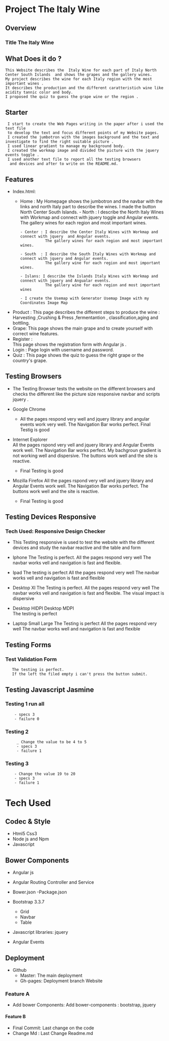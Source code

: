 # Project The Italy Wine
## Overview
### Title The Italy Wine
## What Does it do ?
    This Website describes the  Italy Wine for each part of Italy North Center South Islands  and shows the grapes and the gallery wines.
    My project describes the wine for each Italy region with the most important wines .
    It describes the production and the different caratteristich wine like acidity tannic color and body.
    I proposed the quiz to guess the grape wine or the region .
## Starter
     I start to create the Web Pages writing in the paper after i used the text file 
     to develop the text and focus different points of my Website pages. 
     I created the jumbotron with the images background and the text and investigate to find the right suitable picture .
     I used linear gradient to manage my background body.
     I created the workmap image and divided the picture with the jquery events toggle .
     I used another text file to report all the testing browsers
      and devices and after to write on the README.md.      
## Features
- Index.html:
     - Home : My Homepage shows the jumbotron and the navbar with the links and north Italy part to describe the wines. 
              I made the button North Center South Islands.
           - North :  I describe the North Italy Wines with Workmap and connect with jquery toggle and Angular events.
                      The gallery wines for each region and most important wines.

           - Center : I describe the Center Italy Wines with Workmap and connect with jquery  and Angular events.
                      The gallery wines for each region and most important wines.
           
           - South  : I describe the South Italy Wines with Workmap and connect with jquery and Angular events.
                      The gallery wine for each region and most important wines.

           - Islans: I describe the Islands Italy Wines with Workmap and connect with jquery and Angualar events.
                      The gallery wine for each region and most important wines
                                 
           - I create the Usemap with Generator Usemap Image with my Coordinates Image Map            
                      
                                 
- Product : 
     This page describes  the different steps to produce the wine : Harvesting ,Crushing & Press ,fermentantion , classification,aging and bottling.
- Grape: 
     This page shows the main grape and to create yourself with correct wine features.     
- Register :  
      This page shows  the  registration form with Angular js .
- Login : 
      Page login with username and password.       
- Quiz : 
     This page shows the quiz to guess the right grape or the country's grape.   

## Testing Browsers
- The Testing Browser tests  the website on the different browsers and
    checks the different like the picture size  responsive navbar and scripts jquery . 
- Google Chrome
   - All the pages respond very well and jquery library and angular events work very well.
     The Navigation Bar works perfect.
     Final  Testig is good


- Internet Explorer       
     All the pages rspond very vell and jquery library and Angular Events work well.
     The Navigation Bar works perfect.
     My bachgroun gradient is not working well and dispersive.
    The buttons work well and the site is reactive.
    - Final Testing is good
- Mozilla Firefox
     All the pages rspond very vell and jquery library and Angular Events work well.
     The Navigation Bar works perfect.
    The buttons work well and the site is reactive.
    - Final Testing is good
## Testing Devices Responsive

### Tech Used: Responsive Design Checker 
   - This Testing responsive is used to test the website with
      the different devices and study the navbar reactive and the 
      table and form
   - Iphone 
       The Testing is perfect.
       All the pages respond very well
       The navbar works vell and navigation is fast and flexible.
   - Ipad
        The testing is perfect
        All the pages respond very well
       The navbar works vell and navigation is fast and flexible
   - Desktop Xl
       The Testing is perfect.
       All the pages respond very well
       The navbar works vell and navigation is fast and flexible.
       The visual impact is dispersive
   - Desktop HIDPI Desktop MDPI   
       The testing is perfect

   - Laptop Small  Large
       The Testing is perfect
       All the pages respond very well
       The navbar works well and navigation is fast and flexible
##  Testing Forms
   ### Test Validation Form
       The testing is perfect.
       If the left the filed empty i can't press the button submit.
       
##  Testing  Javascript Jasmine
   ### Testing 1 run all
        - specs 3 
        - failure 0   
   ### Testing 2
         _ Change the value to be 4 to 5
         - specs 3
         - failure 1
   ### Testing 3
        - Change the value 19 to 20
        - specs 3
        - failure 1  
# Tech Used
## Codec & Style
- Html5 Css3
- Node js and Npm
- Javascript
## Bower Components
  - Angular js
  - Angular Routing Controller and Service
  - Bower.json -Package.json

  - Bootstrap 3.3.7
      - Grid
      - Navbar
      - Table

  - Javascript libraries: jquery
  - Angular Events
## Deployment
 - Github
     - Master: The main deployment
     - Gh-pages: Deployment branch Website
  ### Feature A
  - Add bower Components: Add bower-components : bootstrap,  jquery
  
  #### Feature B
  - Final Commit: Last change on the code 
  - Change Md : Last Change Readme.md      